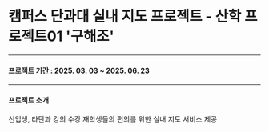 # 캠퍼스 단과대 실내 지도 프로젝트 - 산학 프로젝트01 '구해조'
-------------------------------------------------------------
#### 프로젝트 기간 : 2025. 03. 03 ~ 2025. 06. 23


-------------------------------------------------------------
#### 프로젝트 소개 
신입생, 타단과 강의 수강 재학생들의 편의를 위한 실내 지도 서비스 제공
